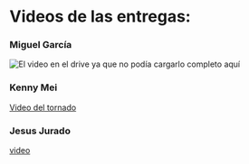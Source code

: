 # Videos de las entregas:

### Miguel García

![El video en el drive](https://drive.google.com/file/d/1JTArlpqmPzR_JrCDnDplJSzKAT0Bsyt1/view?usp=sharing) ya que no podía cargarlo completo aquí

### Kenny Mei 

[Video del tornado](https://drive.google.com/file/d/1WeAFHiuDxMF5xqL0Uc9BJEfeIyDKKBI-/view?usp=sharing) 

### Jesus Jurado

[video]([https://drive.google.com/file/d/1JTArlpqmPzR_JrCDnDplJSzKAT0Bsyt1/view?usp=sharing](https://drive.google.com/file/d/1W8G4NbAZJS9UJwevGGXA4hQZsjbv6Wb6/view?usp=sharing)https://drive.google.com/file/d/1W8G4NbAZJS9UJwevGGXA4hQZsjbv6Wb6/view?usp=sharing)
